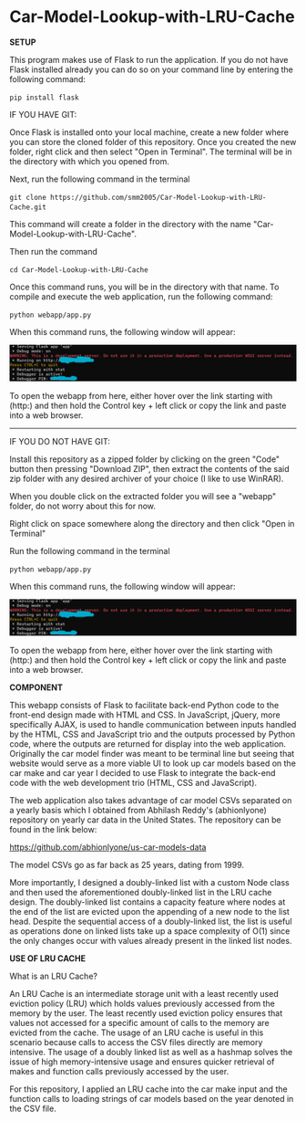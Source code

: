# Car-Model-Lookup-with-LRU-Cache

**SETUP**

This program makes use of Flask to run the application. If you do not have Flask installed already you can do so on your command line by entering the following command:

`pip install flask`

IF YOU HAVE GIT:

Once Flask is installed onto your local machine, create a new folder where you can store the cloned folder of this repository.
Once you created the new folder, right click and then select "Open in Terminal". The terminal will be in the directory with which you opened from.

Next, run the following command in the terminal

`git clone https://github.com/smm2005/Car-Model-Lookup-with-LRU-Cache.git`

This command will create a folder in the directory with the name "Car-Model-Lookup-with-LRU-Cache".

Then run the command

`cd Car-Model-Lookup-with-LRU-Cache`

Once this command runs, you will be in the directory with that name. To compile and execute the web application, run the following command:

`python webapp/app.py`

When this command runs, the following window will appear:

![alt text](img/image.png)

To open the webapp from here, either hover over the link starting with (http:) and then hold the Control key + left click or copy the link and paste into a web browser.

------------------------------------------------------------------------------------------

IF YOU DO NOT HAVE GIT:

Install this repository as a zipped folder by clicking on the green "Code" button then pressing "Download ZIP", then extract the contents of the said zip folder with any desired archiver of your choice (I like to use WinRAR).

When you double click on the extracted folder you will see a "webapp" folder, do not worry about this for now.

Right click on space somewhere along the directory and then click "Open in Terminal"

Run the following command in the terminal

`python webapp/app.py`

When this command runs, the following window will appear:

![alt text](img/image.png)

To open the webapp from here, either hover over the link starting with (http:) and then hold the Control key + left click or copy the link and paste into a web browser.


**COMPONENT**

This webapp consists of Flask to facilitate back-end Python code to the front-end design made with HTML and CSS. In JavaScript, jQuery, more specifically AJAX, is used to handle communication between inputs handled by the HTML, CSS and JavaScript trio and the outputs processed by Python code, where the outputs are returned for display into the web application. Originally the car model finder was meant to be terminal line but seeing that website would serve as a more viable UI to look up car models based on the car make and car year I decided to use Flask to integrate the back-end code with the web development trio (HTML, CSS and JavaScript).

The web application also takes advantage of car model CSVs separated on a yearly basis which I obtained from Abhilash Reddy's (abhionlyone) repository on yearly car data in the United States. The repository can be found in the link below:

https://github.com/abhionlyone/us-car-models-data

The model CSVs go as far back as 25 years, dating from 1999.

More importantly, I designed a doubly-linked list with a custom Node class and then used the aforementioned doubly-linked list in the LRU cache design. The doubly-linked list contains a capacity feature where nodes at the end of the list are evicted upon the appending of a new node to the list head. Despite the sequential access of a doubly-linked list, the list is useful as operations done on linked lists take up a space complexity of O(1) since the only changes occur with values already present in the linked list nodes.

**USE OF LRU CACHE**

What is an LRU Cache?

An LRU Cache is an intermediate storage unit with a least recently used eviction policy (LRU) which holds values previously accessed from the memory by the user. The least recently used eviction policy ensures that values not accessed for a specific amount of calls to the memory are evicted from the cache. The usage of an LRU cache is useful in this scenario because calls to access the CSV files directly are memory intensive. The usage of a doubly linked list as well as a hashmap solves the issue of high memory-intensive usage and ensures quicker retrieval of makes and function calls previously accessed by the user.

For this repository, I applied an LRU cache into the car make input and the function calls to loading strings of car models based on the year denoted in the CSV file. 